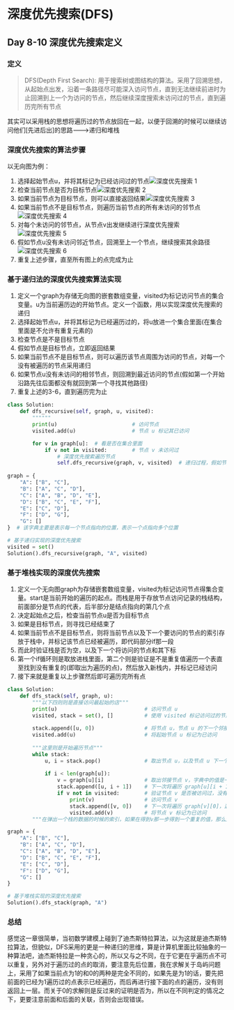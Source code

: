 # 深度优先搜索(DFS)

## Day 8-10 深度优先搜索定义

### 定义

> DFS(Depth First Search): 用于搜索树或图结构的算法。采用了回溯思想，从起始点出发，沿着一条路径尽可能深入访问节点，直到无法继续前进时为止回溯到上一个为访问的节点，然后继续深度搜索未访问过的节点，直到遍历完所有节点

其实可以采用栈的思想将遍历过的节点放回在一起，以便于回溯的时候可以继续访问他们[先进后出]的思路--->递归和堆栈

### 深度优先搜索的算法步骤

以无向图为例：

1. 选择起始节点u，并将其标记为已经访问过的节点![深度优先搜索 1](https://datawhalechina.github.io/leetcode-notes/images/202309042321406.png)
2. 检查当前节点是否为目标节点![深度优先搜索 2](https://datawhalechina.github.io/leetcode-notes/images/202309042323911.png)
3. 如果当前节点为目标节点，则可以直接返回结果![深度优先搜索 3](https://datawhalechina.github.io/leetcode-notes/images/202309042324370.png)
4. 如果当前节点不是目标节点，则遍历当前节点的所有未访问的邻节点![深度优先搜索 4](https://datawhalechina.github.io/leetcode-notes/images/202309042325587.png)
5. 对每个未访问的邻节点，从节点v出发继续进行深度优先搜索![深度优先搜索 5](https://datawhalechina.github.io/leetcode-notes/images/202309042325689.png)
6. 假如节点u没有未访问邻近节点，回溯至上一个节点，继续搜索其余路径![深度优先搜索 6](https://datawhalechina.github.io/leetcode-notes/images/202309042325770.png)
7. 重复上述步骤，直至所有图上的点完成为止

### 基于递归法的深度优先搜索算法实现

1. 定义一个graph为存储无向图的嵌套数组变量，visited为标记访问节点的集合变量。u为当前遍历边的开始节点。定义一个函数，用以实现深度优先搜索的递归
2. 选择起始节点u，并将其标记为已经遍历过的，将u放进一个集合里面(在集合里面是不允许有重复元素的)
3. 检查节点是不是目标节点
4. 假如节点是目标节点，立即返回结果
5. 如果当前节点不是目标节点，则可以遍历该节点周围为访问的节点，对每一个没有被遍历的节点采用递归
6. 如果节点u没有未访问的相邻节点，则回溯到最近访问的节点(假如第一个开始沿路先往后面都没有就回到第一个寻找其他路径)
7. 重复上述的3-6，直到遍历完为止

```python
class Solution:
    def dfs_recursive(self, graph, u, visited):
        """"""
        print(u)                        # 访问节点
        visited.add(u)                  # 节点 u 标记其已访问

        for v in graph[u]:  # 看是否在集合里面
            if v not in visited:        # 节点 v 未访问过
                # 深度优先搜索遍历节点
                self.dfs_recursive(graph, v, visited)  # 递归过程，假如节点内的指向点全部已经在集合里，那么则回返回for里面当前点的下一个点，这个则是直接多支沟进行，下面的递归不行，则返回上一层继续遍历下一个元素然后在递归下去，又不行又回到循环，直到如果所有循环不行回到起始点找下一个，直到全结束
        
graph = {
    "A": ["B", "C"],
    "B": ["A", "C", "D"],
    "C": ["A", "B", "D", "E"],
    "D": ["B", "C", "E", "F"],
    "E": ["C", "D"],
    "F": ["D", "G"],
    "G": []
}  # 该字典主要是表示每一个节点指向的位置，表示一个点指向多个位置

# 基于递归实现的深度优先搜索
visited = set()
Solution().dfs_recursive(graph, "A", visited)

```

### 基于堆栈实现的深度优先搜索

1. 定义一个无向图graph为存储嵌套数组变量，visited为标记访问节点得集合变量。start是当前开始的遍历的起点。而栈是用于存放节点访问记录的栈结构，前面部分是节点的代表，后半部分是结点指向的第几个点
2. 决定起始点之后，检查当前节点u是否为目标节点
3. 如果是目标节点，则寻找已经结束了
4. 如果当前节点不是目标节点，则将当前节点以及下一个要访问的节点的索引存放于栈中，并标记该节点已经被遍历，即代码部分if那一段
5. 而此时验证栈是否为空，以及下一个将访问的节点和其下标
6. 第一个if循环则是取放进栈里面，第二个则是验证是不是重复值遍历一个表直至找到没有重复的(即取出为遍历的点)，然后放入新栈内，并标记已经访问
7. 接下来就是重复以上步骤然后即可遍历完所有点

```python
class Solution:
    def dfs_stack(self, graph, u):
        """以下四则则是直接访问最起始的店"""
        print(u)                            # 访问节点 u
        visited, stack = set(), []          # 使用 visited 标记访问过的节点, 使用栈 stack 存放临时节点
        
        stack.append([u, 0])                # 将节点 u，节点 u 的下一个邻接节点下标放入栈中，下次将遍历 graph[u][0]
        visited.add(u)                      # 将起始节点 u 标记为已访问
        
    	"""这里则是开始遍历节点"""
        while stack:
            u, i = stack.pop()              # 取出节点 u，以及节点 u 下一个将要访问的邻接节点下标 i
            
            if i < len(graph[u]):
                v = graph[u][i]             # 取出邻接节点 v，字典中的值是一列表，每一个不同的遍历
                stack.append([u, i + 1])    # 下一次将遍历 graph[u][i + 1]----->几乎是通过下面是否有相同的点然后新加和带入
                if v not in visited:        # 验证节点 v 是否被访问过，没有则返回while循环查看
                    print(v)                # 访问节点 v
                    stack.append([v, 0])    # 下一次将遍历 graph[v][0]，这个则是新点加入栈中看能不能继续找寻下一个
                    visited.add(v)          # 将节点 v 标记为已访问                
        """在弹出一个栈的数据的时候的索引，如果在得到v那一步得到一个重复的值，那么这个重复的值会在第二个if处进行验证，但实际在验证之前的stack.append([u, u+1])中已经开始寻找了下一个并压入栈中代替之前弹出的"""

graph = {
    "A": ["B", "C"],
    "B": ["A", "C", "D"],
    "C": ["A", "B", "D", "E"],
    "D": ["B", "C", "E", "F"],
    "E": ["C", "D"],
    "F": ["D", "G"],
    "G": []
}

# 基于堆栈实现的深度优先搜索
Solution().dfs_stack(graph, "A")

```

### 总结

感觉这一章很简单，当初数学建模上碰到了迪杰斯特拉算法，以为这就是迪杰斯特拉算法，但貌似，DFS采用的更是一种递归的思维，算是计算机里面比较抽象的一种算法吧，迪杰斯特拉是一种贪心的，所以又与之不同，在于它更在乎遍历点不可以重复，另外对于遍历过的点的取消，要注意先后位置，我在求解关于岛屿问题上，采用了如果当前点为1的和0的两种是完全不同的，如果先是为1的话，要先把前面的已经为1遍历过的点表示已经遍历，而后再进行接下面的点的遍历，没有则返回上一层。而关于0的求解则是反过来的证明是否为，所以在不同判定的情况之下，更要注意前面和后面的关联，否则会出现错误。









































